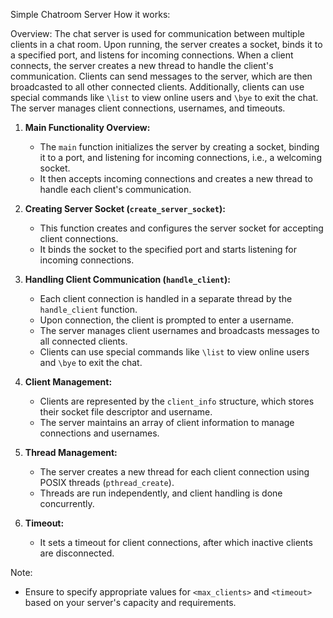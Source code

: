 Simple Chatroom Server
How it works:

Overview:
The chat server is used for communication between multiple clients in a chat room. Upon running, the server creates a socket, binds it to a specified port, and listens for incoming connections. When a client connects, the server creates a new thread to handle the client's communication. Clients can send messages to the server, which are then broadcasted to all other connected clients. Additionally, clients can use special commands like `\list` to view online users and `\bye` to exit the chat. The server manages client connections, usernames, and timeouts.

1. **Main Functionality Overview:**
   - The `main` function initializes the server by creating a socket, binding it to a port, and listening for incoming connections, i.e., a welcoming socket.
   - It then accepts incoming connections and creates a new thread to handle each client's communication.

2. **Creating Server Socket (`create_server_socket`):**
   - This function creates and configures the server socket for accepting client connections.
   - It binds the socket to the specified port and starts listening for incoming connections.

3. **Handling Client Communication (`handle_client`):**
   - Each client connection is handled in a separate thread by the `handle_client` function.
   - Upon connection, the client is prompted to enter a username.
   - The server manages client usernames and broadcasts messages to all connected clients.
   - Clients can use special commands like `\list` to view online users and `\bye` to exit the chat.

4. **Client Management:**
   - Clients are represented by the `client_info` structure, which stores their socket file descriptor and username.
   - The server maintains an array of client information to manage connections and usernames.

5. **Thread Management:**
   - The server creates a new thread for each client connection using POSIX threads (`pthread_create`).
   - Threads are run independently, and client handling is done concurrently.

6. **Timeout:**
   - It sets a timeout for client connections, after which inactive clients are disconnected.

Note:
- Ensure to specify appropriate values for `<max_clients>` and `<timeout>` based on your server's capacity and requirements.